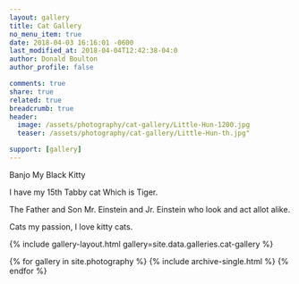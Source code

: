 ```yaml
---
layout: gallery
title: Cat Gallery
no_menu_item: true
date: 2018-04-03 16:16:01 -0600
last_modified_at: 2018-04-04T12:42:38-04:0
author: Donald Boulton
author_profile: false

comments: true
share: true
related: true
breadcrumb: true
header:
  image: /assets/photography/cat-gallery/Little-Hun-1200.jpg
  teaser: /assets/photography/cat-gallery/Little-Hun-th.jpg"

support: [gallery]
---
```


Banjo My Black Kitty

I have my 15th Tabby cat Which is Tiger.

The Father and Son Mr. Einstein and Jr. Einstein who look and act allot alike.

Cats my passion, I love kitty cats.

{% include gallery-layout.html gallery=site.data.galleries.cat-gallery %}

{% for gallery in site.photography %}
  {% include archive-single.html %}
{% endfor %}